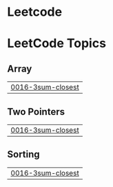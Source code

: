 # Leetcode
<!---LeetCode Topics Start-->
# LeetCode Topics
## Array
|  |
| ------- |
| [0016-3sum-closest](https://github.com/Dasika-Vaishnavi/Leetcode/tree/master/0016-3sum-closest) |
## Two Pointers
|  |
| ------- |
| [0016-3sum-closest](https://github.com/Dasika-Vaishnavi/Leetcode/tree/master/0016-3sum-closest) |
## Sorting
|  |
| ------- |
| [0016-3sum-closest](https://github.com/Dasika-Vaishnavi/Leetcode/tree/master/0016-3sum-closest) |
<!---LeetCode Topics End-->